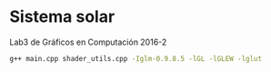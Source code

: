 # Sistema solar

Lab3 de Gráficos en Computación 2016-2

``` Bash
g++ main.cpp shader_utils.cpp -Iglm-0.9.8.5 -lGL -lGLEW -lglut
```